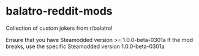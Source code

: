 # balatro-reddit-mods
Collection of custom jokers from r/balatro!

Ensure that you have Steamodded version >= 1.0.0-beta-0301a
If the mod breaks, use the specific Steamodded version 1.0.0-beta-0301a 
